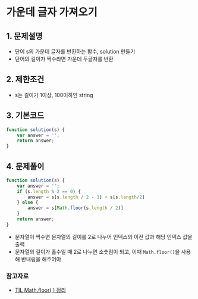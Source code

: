 # 가운데 글자 가져오기

## 1. 문제설명
 + 단어 s의 가운데 글자를 반환하는 함수, solution 만들기
 + 단어의 길이가 짝수라면 가운데 두글자를 반환
  
## 2. 제한조건
 + s는 길이가 1이상, 100이하인 string
  
## 3. 기본코드
```JavaScript
function solution(s) {
    var answer = '';
    return answer;
}
```

## 4. 문제풀이
```JavaScript
function solution(s) {
    var answer = '';
    if (s.length % 2 == 0) {
        answer = s[s.length / 2 - 1] + s[s.length/2] 
    } else {
        answer = s[Math.floor(s.length / 2)]
    }
    return answer;
}
```

- 문자열이 짝수면 문자열의 길이를 2로 나누어 인덱스의 이전 값과 해당 인덱스 값을 출력
- 문자열의 길이가 홀수일 때 2로 나누면 소숫점이 되고, 이때 ```Math.floor()```을 사용해 반내림을 해주어야 

### 참고자료
- [TIL Math.floor( ) 정리](https://github.com/saehwa95/TIL/blob/main/JavaScript/Math.floor().md)
